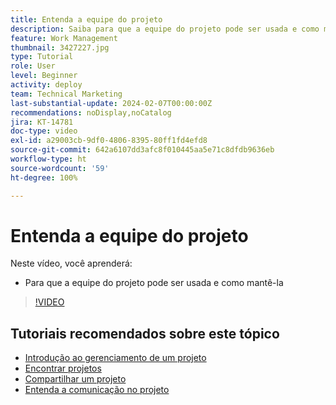 ```yaml
---
title: Entenda a equipe do projeto
description: Saiba para que a equipe do projeto pode ser usada e como mantê-la.
feature: Work Management
thumbnail: 3427227.jpg
type: Tutorial
role: User
level: Beginner
activity: deploy
team: Technical Marketing
last-substantial-update: 2024-02-07T00:00:00Z
recommendations: noDisplay,noCatalog
jira: KT-14781
doc-type: video
exl-id: a29003cb-9df0-4806-8395-80ff1fd4efd8
source-git-commit: 642a6107dd3afc8f010445aa5e71c8dfdb9636eb
workflow-type: ht
source-wordcount: '59'
ht-degree: 100%

---
```


# Entenda a equipe do projeto

Neste vídeo, você aprenderá:

* Para que a equipe do projeto pode ser usada e como mantê-la

>[!VIDEO](https://video.tv.adobe.com/v/3427227/?quality=12&learn=on)

## Tutoriais recomendados sobre este tópico

* [Introdução ao gerenciamento de um projeto](/help/manage-work/projects/getting-started-manage-a-project.md)
* [Encontrar projetos](/help/manage-work/projects/find-projects.md)
* [Compartilhar um projeto](/help/manage-work/projects/share-a-project.md)
* [Entenda a comunicação no projeto](/help/manage-work/projects/understand-project-communication.md)
